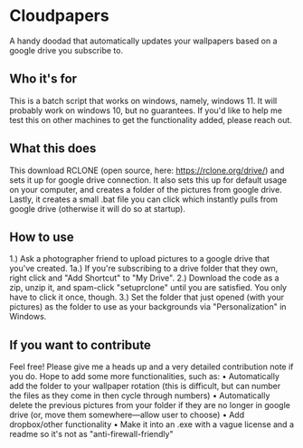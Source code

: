# Cloudpapers
A handy doodad that automatically updates your wallpapers based on a google drive you subscribe to.

## Who it's for
This is a batch script that works on windows, namely, windows 11. It will probably work on windows 10, but no guarantees. 
If you'd like to help me test this on other machines to get the functionality added, please reach out.

## What this does
This download RCLONE (open source, here: https://rclone.org/drive/) and sets it up for google drive connection.
It also sets this up for default usage on your computer, and creates a folder of the pictures from google drive.
Lastly, it creates a small .bat file you can click which instantly pulls from google drive (otherwise it will do so at startup).

## How to use
1.) Ask a photographer friend to upload pictures to a google drive that you've created.
1a.) If you're subscribing to a drive folder that they own, right click and "Add Shortcut" to "My Drive".
2.) Download the code as a zip, unzip it, and spam-click "setuprclone" until you are satisfied. You only have to click it once, though.
3.) Set the folder that just opened (with your pictures) as the folder to use as your backgrounds via "Personalization" in Windows.

## If you want to contribute
Feel free! Please give me a heads up and a very detailed contribution note if you do. Hope to add some more functionalities, such as:
 • Automatically add the folder to your wallpaper rotation (this is difficult, but can number the files as they come in then cycle through numbers)
 • Automatically delete the previous pictures from your folder if they are no longer in google drive (or, move them somewhere—allow user to choose)
 • Add dropbox/other functionality
 • Make it into an .exe with a vague license and a readme so it's not as "anti-firewall-friendly"
